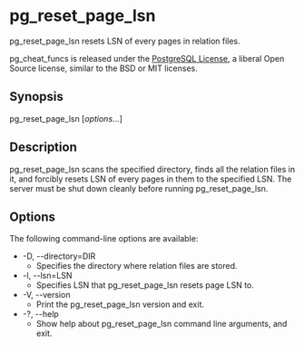 # pg_reset_page_lsn
pg_reset_page_lsn resets LSN of every pages in relation files.

pg_cheat_funcs is released under the [PostgreSQL License](https://opensource.org/licenses/postgresql), a liberal Open Source license, similar to the BSD or MIT licenses.

## Synopsis
pg_reset_page_lsn [*options*...]

## Description
pg_reset_page_lsn scans the specified directory, finds all the relation files in it, and forcibly resets LSN of every pages in them to the specified LSN. The server must be shut down cleanly before running pg_reset_page_lsn.

## Options
The following command-line options are available:

* -D, --directory=DIR
  * Specifies the directory where relation files are stored.
* -l, --lsn=LSN
  * Specifies LSN that pg_reset_page_lsn resets page LSN to.
* -V, --version
  * Print the pg_reset_page_lsn version and exit.
* -?, --help
  * Show help about pg_reset_page_lsn command line arguments, and exit.
